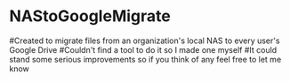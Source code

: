 # NAStoGoogleMigrate
#Created to migrate files from an organization's local NAS to every user's Google Drive
#Couldn't find a tool to do it so I made one myself
#It could stand some serious improvements so if you think of any feel free to let me know
